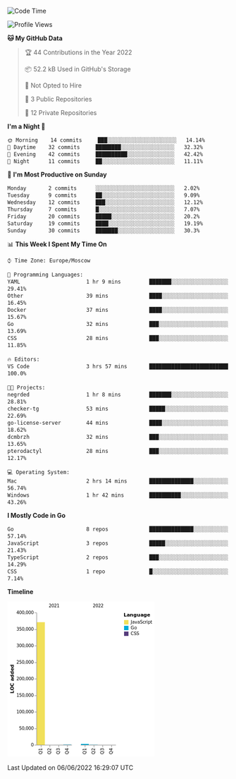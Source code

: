 <!--START_SECTION:waka-->
![Code Time](http://img.shields.io/badge/Code%20Time-323%20hrs%2050%20mins-blue)

![Profile Views](http://img.shields.io/badge/Profile%20Views-0-blue)

**🐱 My GitHub Data** 

> 🏆 44 Contributions in the Year 2022
 > 
> 📦 52.2 kB Used in GitHub's Storage 
 > 
> 🚫 Not Opted to Hire
 > 
> 📜 3 Public Repositories 
 > 
> 🔑 12 Private Repositories  
 > 
**I'm a Night 🦉** 

```text
🌞 Morning    14 commits     ███░░░░░░░░░░░░░░░░░░░░░░   14.14% 
🌆 Daytime    32 commits     ████████░░░░░░░░░░░░░░░░░   32.32% 
🌃 Evening    42 commits     ██████████░░░░░░░░░░░░░░░   42.42% 
🌙 Night      11 commits     ██░░░░░░░░░░░░░░░░░░░░░░░   11.11%

```
📅 **I'm Most Productive on Sunday** 

```text
Monday       2 commits      ░░░░░░░░░░░░░░░░░░░░░░░░░   2.02% 
Tuesday      9 commits      ██░░░░░░░░░░░░░░░░░░░░░░░   9.09% 
Wednesday    12 commits     ███░░░░░░░░░░░░░░░░░░░░░░   12.12% 
Thursday     7 commits      █░░░░░░░░░░░░░░░░░░░░░░░░   7.07% 
Friday       20 commits     █████░░░░░░░░░░░░░░░░░░░░   20.2% 
Saturday     19 commits     ████░░░░░░░░░░░░░░░░░░░░░   19.19% 
Sunday       30 commits     ███████░░░░░░░░░░░░░░░░░░   30.3%

```


📊 **This Week I Spent My Time On** 

```text
⌚︎ Time Zone: Europe/Moscow

💬 Programming Languages: 
YAML                     1 hr 9 mins         ███████░░░░░░░░░░░░░░░░░░   29.41% 
Other                    39 mins             ████░░░░░░░░░░░░░░░░░░░░░   16.45% 
Docker                   37 mins             ████░░░░░░░░░░░░░░░░░░░░░   15.67% 
Go                       32 mins             ███░░░░░░░░░░░░░░░░░░░░░░   13.69% 
CSS                      28 mins             ███░░░░░░░░░░░░░░░░░░░░░░   11.85%

🔥 Editors: 
VS Code                  3 hrs 57 mins       █████████████████████████   100.0%

🐱‍💻 Projects: 
negrded                  1 hr 8 mins         ███████░░░░░░░░░░░░░░░░░░   28.81% 
checker-tg               53 mins             █████░░░░░░░░░░░░░░░░░░░░   22.69% 
go-license-server        44 mins             ████░░░░░░░░░░░░░░░░░░░░░   18.62% 
dcmbrzh                  32 mins             ███░░░░░░░░░░░░░░░░░░░░░░   13.65% 
pterodactyl              28 mins             ███░░░░░░░░░░░░░░░░░░░░░░   12.17%

💻 Operating System: 
Mac                      2 hrs 14 mins       ██████████████░░░░░░░░░░░   56.74% 
Windows                  1 hr 42 mins        ██████████░░░░░░░░░░░░░░░   43.26%

```

**I Mostly Code in Go** 

```text
Go                       8 repos             ██████████████░░░░░░░░░░░   57.14% 
JavaScript               3 repos             █████░░░░░░░░░░░░░░░░░░░░   21.43% 
TypeScript               2 repos             ███░░░░░░░░░░░░░░░░░░░░░░   14.29% 
CSS                      1 repo              █░░░░░░░░░░░░░░░░░░░░░░░░   7.14%

```


**Timeline**

![Chart not found](https://raw.githubusercontent.com/jeezft/jeezft/main/charts/bar_graph.png) 


 Last Updated on 06/06/2022 16:29:07 UTC
<!--END_SECTION:waka-->
